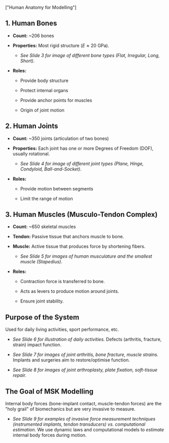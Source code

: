 ["Human Anatomy for Modelling"]
## 1. Human Bones

- **Count:** ~206 bones
    
- **Properties:** Most rigid structure ($E \approx 20$ GPa).
    
    - _See Slide 3 for image of different bone types (Flat, Irregular, Long, Short)._
        
- **Roles:**
    
    - Provide body structure
        
    - Protect internal organs
        
    - Provide anchor points for muscles
        
    - Origin of joint motion
        

## 2. Human Joints

- **Count:** ~350 joints (articulation of two bones)
    
- **Properties:** Each joint has one or more Degrees of Freedom (DOF), usually rotational.
    
    - _See Slide 4 for image of different joint types (Plane, Hinge, Condyloid, Ball-and-Socket)._
        
- **Roles:**
    
    - Provide motion between segments
        
    - Limit the range of motion
        

## 3. Human Muscles (Musculo-Tendon Complex)

- **Count:** ~650 skeletal muscles
    
- **Tendon:** Passive tissue that anchors muscle to bone.
    
- **Muscle:** Active tissue that produces force by shortening fibers.
    
    - _See Slide 5 for images of human musculature and the smallest muscle (Stapedius)._
        
- **Roles:**
    
    - Contraction force is transferred to bone.
        
    - Acts as levers to produce motion around joints.
        
    - Ensure joint stability.
        

## Purpose of the System

Used for daily living activities, sport performance, etc.

- _See Slide 6 for illustration of daily activities._ Defects (arthritis, fracture, strain) impact function.
    
- _See Slide 7 for images of joint arthritis, bone fracture, muscle strains._ Implants and surgeries aim to restore/optimise function.
    
- _See Slide 8 for images of joint arthroplasty, plate fixation, soft-tissue repair._
    

## The Goal of MSK Modelling

Internal body forces (bone-implant contact, muscle-tendon forces) are the "holy grail" of biomechanics but are very invasive to measure.

- _See Slide 9 for examples of invasive force measurement techniques (instrumented implants, tendon transducers) vs. computational estimation._ We use dynamic laws and computational models to _estimate_ internal body forces during motion.